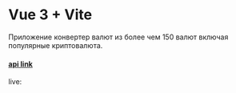 # Vue 3 + Vite
Приложение конвертер валют из более чем 150 валют включая популярные криптовалюта. <br/> 
#### [api link](https://github.com/fawazahmed0/currency-api#readme)

live: 
